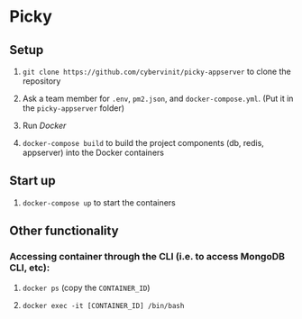 # Picky

## Setup

1. `git clone https://github.com/cybervinit/picky-appserver` to clone the repository

2. Ask a team member for `.env`, `pm2.json`, and `docker-compose.yml`. (Put it in the `picky-appserver` folder)

3. Run *Docker*

4. `docker-compose build` to build the project components (db, redis, appserver) into the Docker containers 

## Start up

1. `docker-compose up` to start the containers

## Other functionality

### Accessing container through the CLI (i.e. to access MongoDB CLI, etc):

1. `docker ps` (copy the `CONTAINER_ID`)

2. `docker exec -it [CONTAINER_ID] /bin/bash`


